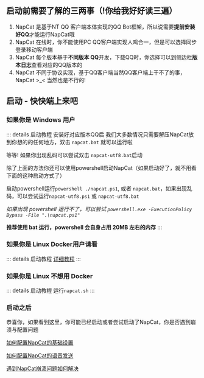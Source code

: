 ## 启动前需要了解的三两事（!你给我好好读三遍）
1. NapCat 是基于NT QQ 客户端本体实现的QQ Bot框架，所以说需要**提前安装好QQ**才能运行NapCat哦 
2. NapCat 在线时，你不能使用PC QQ客户端实现人鸡合一，但是可以选择同步登录移动客户端
3. NapCat 每个版本基于**不同版本 QQ**开发，下载QQ时，你选择可以到侧边栏**版本日志**查看对应的QQ版本的
4. NapCat 不同于协议实现，基于QQ客户端当然QQ客户端上干不了的事，NapCat >_< 当然也是不行的!

## 启动 - 快快端上来吧

### 如果你是 Windows 用户
::: details 启动教程
安装好对应版本QQ后 我们大多数情况只需要解压NapCat放到你想的的任何地方，双击 `napcat.bat` 就可以运行啦

等等! 如果你出现乱码可以尝试双击 `napcat-utf8.bat`启动

除了上面的方法你还可以使用powershell启动NapCat（如果启动好了，就不用看下面的这种启动方式了）

启动powershell运行`powershell ./napcat.ps1`, 或者 `napcat.bat`，如果出现乱码，可以尝试运行`napcat-utf8.ps1` 或 `napcat-utf8.bat`

*如果出现 powershell 运行不了，可以尝试 `powershell.exe -ExecutionPolicy Bypass -File ".\napcat.ps1"`*

**推荐使用 bat 运行，powershell 会自身占用 20MB 左右的内存**
:::
### 如果你是 Linux Docker用户请看
::: details 启动教程
[详细教程](https://github.com/NapNeko/NapCat-Docker)
:::
### 如果你是 Linux 不想用 Docker
::: details 启动教程
运行`napcat.sh`
:::

### 启动之后
恭喜你，如果看到这里，你可能已经启动或者尝试启动了NapCat，你是否遇到崩溃与配置问题

[如何配置NapCat的基础设置](/zh-CN/guide/config.md)

[如何配置NapCat的语音发送](/zh-CN/guide/ffmpeg.md)

[遇到NapCat崩溃问题如何解决](/zh-CN/guide/faq.md)